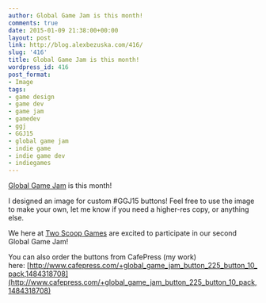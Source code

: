 ```yaml
---
author: Global Game Jam is this month!
comments: true
date: 2015-01-09 21:38:00+00:00
layout: post
link: http://blog.alexbezuska.com/416/
slug: '416'
title: Global Game Jam is this month!
wordpress_id: 416
post_format:
- Image
tags:
- game design
- game dev
- game jam
- gamedev
- ggj
- GGJ15
- global game jam
- indie game
- indie game dev
- indiegames
---
```



[Global Game Jam](http://globalgamejam.com) is this month!




I designed an image for custom #GGJ15 buttons! Feel free to use the image to make your own, let me know if you need a higher-res copy, or anything else.




We here at [Two Scoop Games](http://twoscoopgames.com) are excited to participate in our second Global Game Jam!  

You can also order the buttons from CafePress (my work) here: [http://www.cafepress.com/+global_game_jam_button_225_button_10_pack,1484318708](http://www.cafepress.com/+global_game_jam_button_225_button_10_pack,1484318708)
